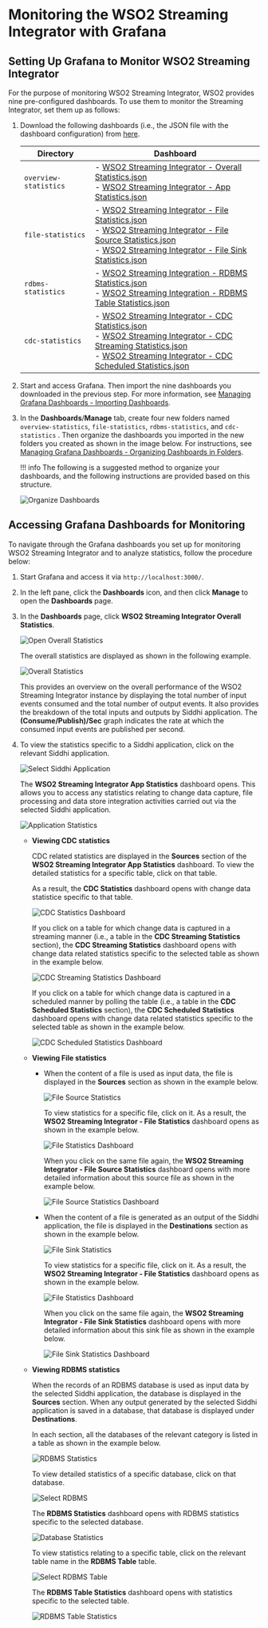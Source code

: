 # Monitoring the WSO2 Streaming Integrator with Grafana

## Setting Up Grafana to Monitor WSO2 Streaming Integrator

For the purpose of monitoring WSO2 Streaming Integrator, WSO2 provides nine pre-configured dashboards. To use them to monitor the Streaming Integrator, set them up as follows:
 
 1. Download the following dashboards (i.e., the JSON file with the dashboard configuration) from [here](https://github.com/wso2/streaming-integrator/tree/master/modules/distribution/carbon-home/resources/dashboards).
 
    |**Directory**        |**Dashboard**                                          |
    |---------------------|-------------------------------------------------------|
    |`overview-statistics`|- [WSO2 Streaming Integrator - Overall Statistics.json](https://github.com/wso2/streaming-integrator/blob/master/modules/distribution/carbon-home/resources/dashboards/overview-statistics/WSO2%20Streaming%20Integrator%20-%20Overall%20Statistics.json) <br/> - [WSO2 Streaming Integrator - App Statistics.json](https://github.com/wso2/streaming-integrator/blob/master/modules/distribution/carbon-home/resources/dashboards/overview-statistics/WSO2%20Streaming%20Integrator%20-%20App%20Statistics.json)|
    |`file-statistics`    |- [WSO2 Streaming Integrator - File Statistics.json](https://github.com/wso2/streaming-integrator/blob/master/modules/distribution/carbon-home/resources/dashboards/file-statistics/WSO2%20Streaming%20Integrator%20-%20File%20Statistics.json) <br/> - [WSO2 Streaming Integrator - File Source Statistics.json](https://github.com/wso2/streaming-integrator/blob/master/modules/distribution/carbon-home/resources/dashboards/file-statistics/WSO2%20Streaming%20Integrator%20-%20File%20Source%20Statistics.json) <br/> - [WSO2 Streaming Integrator - File Sink Statistics.json](https://github.com/wso2/streaming-integrator/blob/master/modules/distribution/carbon-home/resources/dashboards/file-statistics/WSO2%20Streaming%20Integrator%20-%20File%20Sink%20Statistics.json)|
    |`rdbms-statistics`   |- [WSO2 Streaming Integration - RDBMS Statistics.json](https://github.com/wso2/streaming-integrator/blob/master/modules/distribution/carbon-home/resources/dashboards/rdbms-statistics/WSO2%20Streaming%20Integration%20-%20RDBMS%20Statistics.json) <br/> - [WSO2 Streaming Integration - RDBMS Table Statistics.json](https://github.com/wso2/streaming-integrator/blob/master/modules/distribution/carbon-home/resources/dashboards/rdbms-statistics/WSO2%20Streaming%20Integration%20-%20RDBMS%20Table%20Statistics.json)|
    |`cdc-statistics`     |- [WSO2 Streaming Integrator - CDC Statistics.json](https://github.com/wso2/streaming-integrator/blob/master/modules/distribution/carbon-home/resources/dashboards/cdc-statistics/WSO2%20Streaming%20Integrator%20-%20CDC%20Statistics.json) <br/> - [WSO2 Streaming Integrator - CDC Streaming Statistics.json](https://github.com/wso2/streaming-integrator/blob/master/modules/distribution/carbon-home/resources/dashboards/cdc-statistics/WSO2%20Streaming%20Integrator%20-%20CDC%20Streaming%20Statistics.json) <br/> - [WSO2 Streaming Integrator - CDC Scheduled Statistics.json](https://github.com/wso2/streaming-integrator/blob/master/modules/distribution/carbon-home/resources/dashboards/cdc-statistics/WSO2%20Streaming%20Integrator%20-%20CDC%20Scheduled%20Statistics.json)|
    
 2. Start and access Grafana. Then import the nine dashboards you downloaded in the previous step. For more information, see [Managing Grafana Dashboards - Importing Dashboards](managing-grafana-dashboards.md#importing-dashboards).
    
 3. In the **Dashboards**/**Manage** tab, create four new folders named `overview-statistics`, `file-statistics`, `rdbms-statistics`, and `cdc-statistics` . Then organize the dashboards you imported in the new folders you created as shown in the image below. For instructions, see [Managing Grafana Dashboards - Organizing Dashboards in Folders](managing-grafana-dashboards.md#organizing-dashboards-in-folders).
 
    !!! info
        The following is a suggested method to organize your dashboards, and the following instructions are provided based on this structure.
 
    ![Organize Dashboards](../images/managing-wso2-dashboards/organized-dashboards.png)
 
## Accessing Grafana Dashboards for Monitoring

To navigate through the Grafana dashboards you set up for monitoring WSO2 Streaming Integrator and to analyze statistics, follow the procedure below:

1. Start Grafana and access it via `http://localhost:3000/`.

2. In the left pane, click the **Dashboards** icon, and then click **Manage** to open the **Dashboards** page.

3. In the **Dashboards** page, click **WSO2 Streaming Integrator Overall Statistics**.

    ![Open Overall Statistics](../images/managing-wso2-dashboards/open-overall-statistics-dashboard.png)
    
    The overall statistics are displayed as shown in the following example.
    
    ![Overall Statistics](../images/managing-wso2-dashboards/overall-statistics.png)
    
    This provides an overview on the overall performance of the WSO2 Streaming Integrator instance by displaying the total number of input events consumed and the total number of output events. It also provides the breakdown of the total inputs and outputs by Siddhi application. The **(Consume/Publish)/Sec** graph indicates the rate at which the consumed input events are published per second.
    
4. To view the statistics specific to a Siddhi application, click on the relevant Siddhi application.
 
    ![Select Siddhi Application](../images/managing-wso2-dashboards/select-siddhi-applocation.png)
    
    The **WSO2 Streaming Integrator App Statistics** dashboard opens. This allows you to access any statistics relating to change data capture, file processing and data store integration activities carried out via the selected Siddhi application.
    
    ![Application Statistics](../images/managing-wso2-dashboards/siddhi-application-statistics.png)
    
    - **Viewing CDC statistics**
    
        CDC related statistics are displayed in the **Sources** section of the **WSO2 Streaming Integrator App Statistics** dashboard. To view the detailed statistics for a specific table, click on that table.
        
        As a result, the **CDC Statistics** dashboard opens with change data statistice specific to that table.
        
        ![CDC Statistics Dashboard](../images/managing-wso2-dashboards/cdc-statistics.png)
        
        If you click on a table for which change data is captured in a streaming manner (i.e., a table in the **CDC Streaming Statistics** section), the **CDC Streaming Statistics** dashboard opens with change data related statistics specific to the selected table as shown in the example below.
        
        ![CDC Streaming Statistics Dashboard](../images/managing-wso2-dashboards/cdc-streaming-statistics.png)
        
        If you click on a table for which change data is captured in a scheduled manner by polling the table (i.e., a table in the **CDC Scheduled Statistics** section), the **CDC Scheduled Statistics** dashboard opens with change data related statistics specific to the selected table as shown in the example below.
        
        ![CDC Scheduled Statistics Dashboard](../images/managing-wso2-dashboards/cdc-scheduled-statistics.png)
    
    - **Viewing File statistics**
    
       - When the content of a file is used as input data, the file is displayed in the **Sources** section as shown in the example below.
        
          ![File Source Statistics](../images/managing-wso2-dashboards/source-file-statistics.png)
        
         To view statistics for a specific file, click on it. As a result, the **WSO2 Streaming Integrator - File Statistics** dashboard opens as shown in the example below.
         
          ![File Statistics Dashboard](../images/managing-wso2-dashboards/file-statistics-dashboard.png)
          
         When you click on the same file again, the **WSO2 Streaming Integrator - File Source Statistics** dashboard opens with more detailed information about this source file as shown in the example below. 
         
          ![File Source Statistics Dashboard](../images/managing-wso2-dashboards/file-source-statistics-dashboard.png)                 
          
       - When the content of a file is generated as an output of the Siddhi application, the file is displayed in the **Destinations** section as shown in the example below.
    
          ![File Sink Statistics](../images/managing-wso2-dashboards/file-sink-statistics.png)       
        
         To view statistics for a specific file, click on it. As a result, the **WSO2 Streaming Integrator - File Statistics** dashboard opens as shown in the example below.
                 
         ![File Statistics Dashboard](../images/managing-wso2-dashboards/file-statistics-dashboard.png)
        
         When you click on the same file again, the **WSO2 Streaming Integrator - File Sink Statistics** dashboard opens with more detailed information about this sink file as shown in the example below. 
         
         ![File Sink Statistics Dashboard](../images/managing-wso2-dashboards/file-sink-statistics-dashboard.png) 
        
    - **Viewing RDBMS statistics**
    
        When the records of an RDBMS database is used as input data by the selected Siddhi application, the database is displayed in the **Sources** section. When any output generated by the selected Siddhi application is saved in a database, that database is displayed under **Destinations**.
       
        In each section, all the databases of the relevant category is listed in a table as shown in the example below.
        
        ![RDBMS Statistics](../images/managing-wso2-dashboards/rdbms-statistics.png)
        
        To view detailed statistics of a specific database, click on that database.
        
        ![Select RDBMS](../images/managing-wso2-dashboards/select-rdbms.png)
        
        The **RDBMS Statistics** dashboard opens with RDBMS statistics specific to the selected database.
        
        ![Database Statistics](../images/managing-wso2-dashboards/database-statistics.png)
        
        To view statistics relating to a specific table, click on the relevant table name in the **RDBMS Table** table.
        
        ![Select RDBMS Table](../images/managing-wso2-dashboards/select-rdbms-table.png)
        
        The **RDBMS Table Statistics** dashboard opens with statistics specific to the selected table.
        
        ![RDBMS Table Statistics](../images/managing-wso2-dashboards/rdbms-table-statistics.png)